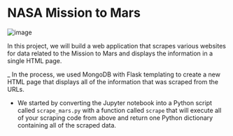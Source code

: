 # NASA Mission to Mars 
![image](https://user-images.githubusercontent.com/75787486/122659968-2812b880-d14b-11eb-9f70-4b890b3934f9.png)

In this project, we will build a web application that scrapes various websites for data related to the Mission to Mars and displays the information in a single HTML page. 

_ In the process, we used MongoDB with Flask templating to create a new HTML page that displays all of the information that was scraped from the URLs.
- We started by converting the Jupyter notebook into a Python script called `scrape_mars.py` with a function called `scrape` that will execute all of your scraping code from above and return one Python dictionary containing all of the scraped data.

